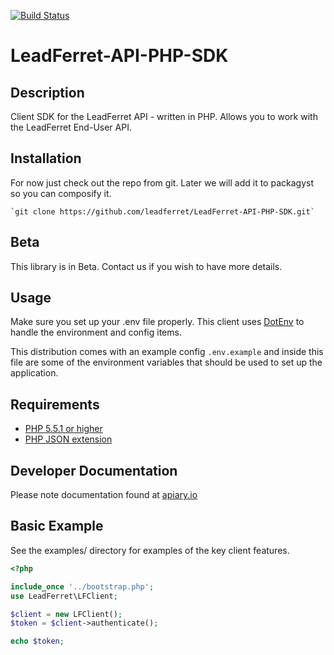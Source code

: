 [![Build Status](https://travis-ci.org/leadferret/LeadFerret-API-PHP-SDK.svg)](https://travis-ci.org/leadferret/LeadFerret-API-PHP-SDK)

# LeadFerret-API-PHP-SDK

## Description

Client SDK for the LeadFerret API - written in PHP. Allows you to work with the LeadFerret End-User API. 

## Installation 

For now just check out the repo from git. Later we will add it to packagyst so you can composify it.  

    `git clone https://github.com/leadferret/LeadFerret-API-PHP-SDK.git`

## Beta ##

This library is in Beta. Contact us if you wish to have more details. 


## Usage

Make sure you set up your .env file properly.  This client uses [DotEnv](https://github.com/vlucas/phpdotenv) to handle the environment and config items. 

This distribution comes with an example config `.env.example` and inside this file are some of the environment variables that should be used to set up the application. 

## Requirements ##
* [PHP 5.5.1 or higher](http://www.php.net/)
* [PHP JSON extension](http://php.net/manual/en/book.json.php)


## Developer Documentation ##

Please note documentation found at [apiary.io](http://docs.leadferretuser.apiary.io/#)

## Basic Example ##

See the examples/ directory for examples of the key client features.
```PHP
<?php

include_once '../bootstrap.php';
use LeadFerret\LFClient;

$client = new LFClient();
$token = $client->authenticate();

echo $token;
  
```
